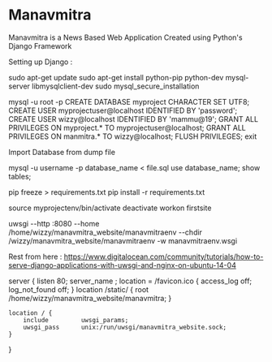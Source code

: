 # Manavmitra
Manavmitra is a News Based Web Application Created using  Python's Django Framework

Setting up Django :

sudo apt-get update
sudo apt-get install python-pip python-dev mysql-server libmysqlclient-dev
sudo mysql_secure_installation

mysql -u root -p
CREATE DATABASE myproject CHARACTER SET UTF8;
CREATE USER myprojectuser@localhost IDENTIFIED BY 'password';
CREATE USER wizzy@localhost IDENTIFIED BY 'mammu@19';
GRANT ALL PRIVILEGES ON myproject.* TO myprojectuser@localhost;
GRANT ALL PRIVILEGES ON manmitra.* TO wizzy@localhost;
FLUSH PRIVILEGES;
exit


Import Database from dump file

mysql -u username -p database_name < file.sql
use database_name;
show tables;

pip freeze > requirements.txt
pip install -r requirements.txt

source myprojectenv/bin/activate
deactivate
workon firstsite

uwsgi --http :8080 --home /home/wizzy/manavmitra_website/manavmitraenv --chdir /wizzy/manavmitra_website/manavmitraenv -w manavmitraenv.wsgi

Rest from here : https://www.digitalocean.com/community/tutorials/how-to-serve-django-applications-with-uwsgi-and-nginx-on-ubuntu-14-04


server {
    listen 80;
    server_name ;
    location = /favicon.ico { access_log off; log_not_found off; }
    location /static/ {
        root /home/wizzy/manavmitra_website/manavmitra;
    }

    location / {
        include         uwsgi_params;
        uwsgi_pass      unix:/run/uwsgi/manavmitra_website.sock;
    }
}
